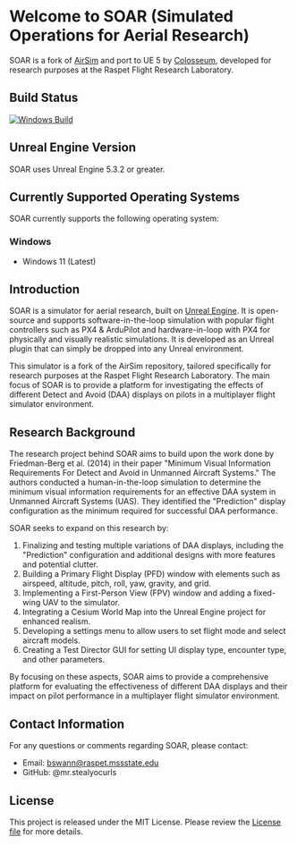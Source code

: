 # Welcome to SOAR (Simulated Operations for Aerial Research)

SOAR is a fork of [AirSim](https://github.com/microsoft/AirSim) and port to UE 5 by [Colosseum](https://github.com/CodexLabsLLC/Colosseum), developed for research purposes at the Raspet Flight Research Laboratory.

## Build Status

[![Windows Build](https://github.com/OpenSourceVideoGames/AirSim/actions/workflows/test\_windows.yml/badge.svg)](https://github.com/OpenSourceVideoGames/AirSim/actions/workflows/test\_windows.yml)

## Unreal Engine Version

SOAR uses Unreal Engine 5.3.2 or greater.

## Currently Supported Operating Systems

SOAR currently supports the following operating system:

### Windows

- Windows 11 (Latest)

## Introduction

SOAR is a simulator for aerial research, built on [Unreal Engine](https://www.unrealengine.com/). It is open-source and supports software-in-the-loop simulation with popular flight controllers such as PX4 & ArduPilot and hardware-in-loop with PX4 for physically and visually realistic simulations. It is developed as an Unreal plugin that can simply be dropped into any Unreal environment.

This simulator is a fork of the AirSim repository, tailored specifically for research purposes at the Raspet Flight Research Laboratory. The main focus of SOAR is to provide a platform for investigating the effects of different Detect and Avoid (DAA) displays on pilots in a multiplayer flight simulator environment.

## Research Background

The research project behind SOAR aims to build upon the work done by Friedman-Berg et al. (2014) in their paper "Minimum Visual Information Requirements For Detect and Avoid in Unmanned Aircraft Systems." The authors conducted a human-in-the-loop simulation to determine the minimum visual information requirements for an effective DAA system in Unmanned Aircraft Systems (UAS). They identified the "Prediction" display configuration as the minimum required for successful DAA performance.

SOAR seeks to expand on this research by:

1. Finalizing and testing multiple variations of DAA displays, including the "Prediction" configuration and additional designs with more features and potential clutter.
2. Building a Primary Flight Display (PFD) window with elements such as airspeed, altitude, pitch, roll, yaw, gravity, and grid.
3. Implementing a First-Person View (FPV) window and adding a fixed-wing UAV to the simulator.
4. Integrating a Cesium World Map into the Unreal Engine project for enhanced realism.
5. Developing a settings menu to allow users to set flight mode and select aircraft models.
6. Creating a Test Director GUI for setting UI display type, encounter type, and other parameters.

By focusing on these aspects, SOAR aims to provide a comprehensive platform for evaluating the effectiveness of different DAA displays and their impact on pilot performance in a multiplayer flight simulator environment.

## Contact Information

For any questions or comments regarding SOAR, please contact:

- Email: bswann@raspet.mssstate.edu
- GitHub: @mr.stealyocurls

## License

This project is released under the MIT License. Please review the [License file](LICENSE) for more details.
